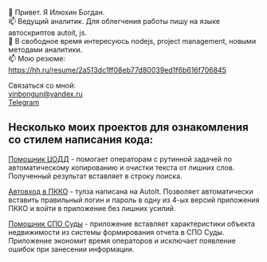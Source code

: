 👋 Привет. Я Илюхин Богдан.<br>
📫 Ведущий аналитик. Для облегчения работы пишу на языке автоскриптов autoit, js.<br>
👀 В свободное время интересуюсь nodejs, project management, новыми методами аналитики.<br>
📫 Мою резюме: https://hh.ru/resume/2a513dc1ff08eb77d80039ed1f6b616f706845<br>

Связаться со мной: <br>
[vinbongun@yandex.ru](mailto:vinbongun@yandex.ru?subject=[GitHub]%20Source%20Han%20Sans)<br>
[Telegram](https://t.me/vinbongun)

## Несколько моих проектов для ознакомления со стилем написания кода:<br>
[Помощник ЦОДД](https://github.com/Vinbongun/Codd-Helper) - помогает операторам с рутинной задачей по автоматическому копированию и очистки текста от лишних слов. Полученный результат вставляет в строку поиска.<br>

[Автовход в ПККО](https://github.com/Vinbongun/pkko-autologin) - тулза написана на AutoIt. Позволяет автоматически вставить правильный логин и пароль в одну из 4-ых версий приложения ПККО и войти в приложение без лишних усилий.<br>

[Помощник СПО Суды](https://github.com/Vinbongun/Sud-helper) - приложение вставляет характеристики объекта недвижимости из системы формирования отчета в СПО Суды. Приложение экономит время операторов и исключает появление ошибок при занесении информации.

